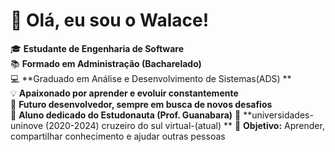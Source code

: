 # 👋 Olá, eu sou o Walace!  

🎓 **Estudante de Engenharia de Software**  
📚 **Formado em Administração  (Bacharelado)**  
💻 **Graduado em Análise e Desenvolvimento de Sistemas(ADS) **  
💡  **Apaixonado por aprender e evoluir constantemente**  
🚀 **Futuro desenvolvedor, sempre em busca de novos desafios**  
📖 **Aluno dedicado do Estudonauta (Prof. Guanabara)** 
🏢 **universidades- uninove (2020-2024) cruzeiro do sul virtual-(atual) **
🤝 **Objetivo:** Aprender, compartilhar conhecimento e ajudar outras pessoas  
